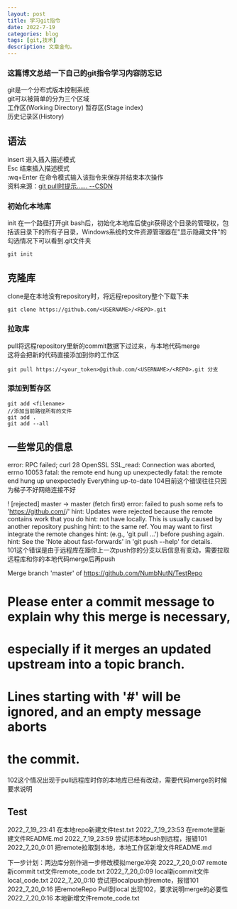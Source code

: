```yaml
---
layout: post
title: 学习git指令
date: 2022-7-19
categories: blog
tags: [git,技术]
description: 文章金句。
---
```


### 这篇博文总结一下自己的git指令学习内容防忘记

git是一个分布式版本控制系统   
git可以被简单的分为三个区域  
工作区(Working Directory)
暂存区(Stage index)  
历史记录区(History)


## 语法
insert 进入插入描述模式  
Esc 结束插入描述模式  
:wq+Enter 在命令模式输入该指令来保存并结束本次操作  
资料来源：[git pull时提示…… --CSDN](https://blog.csdn.net/qq_29590623/article/details/87614505)

### 初始化本地库
init 在一个路径打开git bash后，初始化本地库后使git获得这个目录的管理权，包括该目录下的所有子目录，Windows系统的文件资源管理器在"显示隐藏文件"的勾选情况下可以看到.git文件夹

```
git init
```

## 克隆库
clone是在本地没有repository时，将远程repository整个下载下来
```
git clone https://github.com/<USERNAME>/<REPO>.git
```

### 拉取库
pull将远程repository里新的commit数据下过过来，与本地代码merge  
这将会把新的代码直接添加到你的工作区
```
git pull https://<your_token>@github.com/<USERNAME>/<REPO>.git 分支
```

### 添加到暂存区 
```
git add <filename>
//添加当前路径所有的文件
git add .
git add --all
```

## 一些常见的信息



error: RPC failed; curl 28 OpenSSL SSL_read: Connection was aborted, errno 10053
fatal: the remote end hung up unexpectedly
fatal: the remote end hung up unexpectedly
Everything up-to-date
104目前这个错误往往只因为梯子不好网络连接不好


 ! [rejected]        master -> master (fetch first)
error: failed to push some refs to 'https://github.com/<USERNAME>/<REPO>'
hint: Updates were rejected because the remote contains work that you do
hint: not have locally. This is usually caused by another repository pushing
hint: to the same ref. You may want to first integrate the remote changes
hint: (e.g., 'git pull ...') before pushing again.
hint: See the 'Note about fast-forwards' in 'git push --help' for details.  
101这个错误是由于远程库在距你上一次push你的分支以后信息有变动，需要拉取远程库和你的本地代码merge后再push


Merge branch 'master' of https://github.com/NumbNutN/TestRepo
# Please enter a commit message to explain why this merge is necessary,
# especially if it merges an updated upstream into a topic branch.
#
# Lines starting with '#' will be ignored, and an empty message aborts
# the commit.
102这个情况出现于pull远程库时你的本地库已经有改动，需要代码merge的时候要求说明


## Test

2022_7_19_23:41 在本地repo新建文件test.txt
2022_7_19_23:53 在remote里新建文件README.md
2022_7_19_23:59 尝试把本地push到远程，报错101
2022_7_20_0:01 把remote拉取到本地，本地工作区新增文件README.md

下一步计划：两边库分别作进一步修改模拟merge冲突
2022_7_20_0:07 remote新commit txt文件remote_code.txt
2022_7_20_0:09 local新commit文件 local_code.txt
2022_7_20_0:10 尝试把localpush到remote，报错101
2022_7_20_0:16 把remoteRepo Pull到local 出现102，要求说明merge的必要性
2022_7_20_0:16 本地新增文件remote_code.txt















